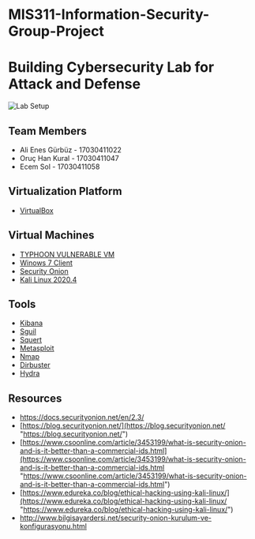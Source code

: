 # MIS311-Information-Security-Group-Project
# Building Cybersecurity Lab for Attack and Defense


![Lab Setup](https://imgyukle.com/i/jPbqEs)

## Team Members

-   Ali Enes Gürbüz - 17030411022
-   Oruç Han Kural - 17030411047
-  Ecem Sol - 17030411058

## Virtualization Platform

-   [VirtualBox](https://www.virtualbox.org/wiki/Downloads)

## Virtual Machines

-   [ TYPHOON VULNERABLE VM](https://www.prismacsi.com/typhoon-vulnerable-vm/)
-   [Winows 7 Client](https://www.microsoft.com/tr-tr/software-download/windows7)
-  [Security Onion](https://github.com/Security-Onion-Solutions/security-onion) 
-   [Kali Linux 2020.4](https://www.kali.org/get-kali/)

## Tools

-   [Kibana](https://www.elastic.co/kibana)
-   [Sguil](https://bammv.github.io/sguil/index.html)
-   [Squert](http://www.squertproject.org/)
-   [Metasploit](https://github.com/rapid7/metasploit-framework)
-   [Nmap](https://nmap.org/)
-   [Dirbuster](https://tools.kali.org/web-applications/dirbuster)
-   [Hydra](https://github.com/vanhauser-thc/thc-hydra)

## Resources

-   https://docs.securityonion.net/en/2.3/
- [https://blog.securityonion.net/](https://blog.securityonion.net/ "https://blog.securityonion.net/")
- [https://www.csoonline.com/article/3453199/what-is-security-onion-and-is-it-better-than-a-commercial-ids.html](https://www.csoonline.com/article/3453199/what-is-security-onion-and-is-it-better-than-a-commercial-ids.html "https://www.csoonline.com/article/3453199/what-is-security-onion-and-is-it-better-than-a-commercial-ids.html")
- [https://www.edureka.co/blog/ethical-hacking-using-kali-linux/](https://www.edureka.co/blog/ethical-hacking-using-kali-linux/ "https://www.edureka.co/blog/ethical-hacking-using-kali-linux/")
- http://www.bilgisayardersi.net/security-onion-kurulum-ve-konfigurasyonu.html
